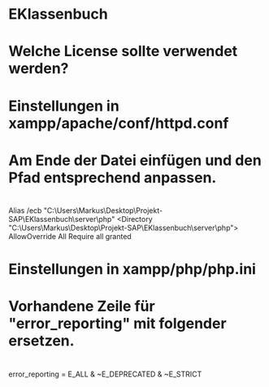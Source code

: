 # EKlassenbuch
#
# Welche License sollte verwendet werden?
#

#
# Einstellungen in xampp/apache/conf/httpd.conf
#
# Am Ende der Datei einfügen und den Pfad entsprechend anpassen.
#

Alias /ecb "C:\Users\Markus\Desktop\Projekt-SAP\EKlassenbuch\server\php"
<Directory "C:\Users\Markus\Desktop\Projekt-SAP\EKlassenbuch\server\php">
   AllowOverride All
   Require all granted
</Directory>

#
# Einstellungen in xampp/php/php.ini
#
# Vorhandene Zeile für "error_reporting" mit folgender ersetzen.
#

error_reporting = E_ALL & ~E_DEPRECATED & ~E_STRICT

